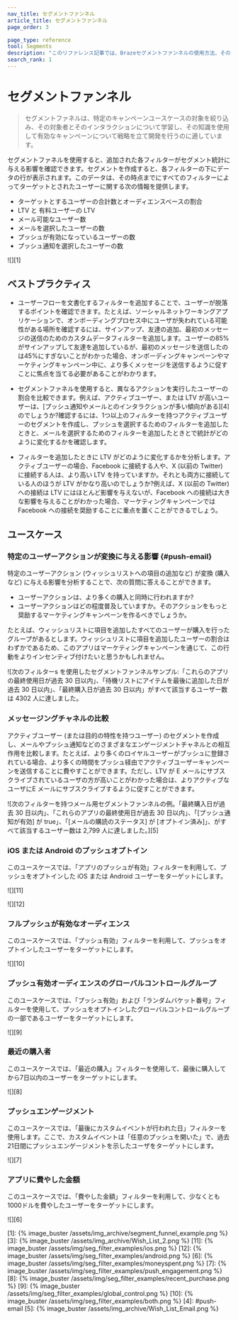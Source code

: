 ```yaml
---
nav_title: セグメントファンネル
article_title: セグメントファンネル
page_order: 3

page_type: reference
tool: Segments
description: "このリファレンス記事では、Brazeセグメントファンネルの使用方法、そのベストプラクティス、およびユースケースについて説明します。"
search_rank: 1
---
```


# セグメントファンネル

> セグメントファネルは、特定のキャンペーンユースケースの対象を絞り込み、その対象者とそのインタラクションについて学習し、その知識を使用して有効なキャンペーンについて戦略を立て開発を行うのに適しています。

セグメントファネルを使用すると、追加された各フィルターがセグメント統計に与える影響を確認できます。セグメントを作成すると、各フィルターの下にデータの行が表示されます。このデータは、その時点までにすべてのフィルターによってターゲットとされたユーザーに関する次の情報を提供します。

- ターゲットとするユーザーの合計数とオーディエンスベースの割合
- LTV と 有料ユーザーの LTV  
- メール可能なユーザー数
- メールを選択したユーザーの数
- プッシュが有効になっているユーザーの数  
- プッシュ通知を選択したユーザーの数

![][1]

## ベストプラクティス

- ユーザーフローを文書化するフィルターを追加することで、ユーザーが脱落するポイントを確認できます。たとえば、ソーシャルネットワーキングアプリケーションで、オンボーディングプロセス中にユーザが失われている可能性がある場所を確認するには、サインアップ、友達の追加、最初のメッセージの送信のためのカスタムデータフィルターを追加します。ユーザーの85%がサインアップして友達を追加しているが、最初のメッセージを送信したのは45%にすぎないことがわかった場合、オンボーディングキャンペーンやマーケティングキャンペーン中に、より多くメッセージを送信するように促すことに焦点を当てる必要があることがわかります。

- セグメントファネルを使用すると、異なるアクションを実行したユーザーの割合を比較できます。例えば、アクティブユーザー、または LTV が高いユーザーは、[プッシュ通知やメールとのインタラクションが多い傾向がある][4]のでしょうか?確認するには、1つ以上のフィルターを持つアクティブユーザーのセグメントを作成し、プッシュを選択するためのフィルターを追加したときと、メールを選択するためのフィルターを追加したときとで統計がどのように変化するかを確認します。

- フィルターを追加したときに LTV がどのように変化するかを分析します。アクティブユーザーの場合、Facebook に接続する人や、X (以前の Twitter) に接続する人は、より高い LTV を持っていますか。それとも両方に接続している人のほうが LTV がかなり高いのでしょうか?例えば、X (以前の Twitter) への接続は LTV にはほとんど影響を与えないが、Facebook への接続は大きな影響を与えることがわかった場合、マーケティングキャンペーンでは Facebook への接続を奨励することに重点を置くことができるでしょう。

## ユースケース

### 特定のユーザーアクションが変換に与える影響 {#push-email}

特定のユーザーアクション (ウィッシュリストへの項目の追加など) が変換 (購入など) に与える影響を分析することで、次の質問に答えることができます。

- ユーザーアクションは、より多くの購入と同時に行われますか?
- ユーザーアクションはどの程度普及していますか。そのアクションをもっと奨励するマーケティングキャンペーンを作るべきでしょうか。

たとえば、ウィッシュリストに項目を追加したすべてのユーザーが購入を行ったグループがあるとします。ウィッシュリストに項目を追加したユーザーの割合はわずかであるため、このアプリはマーケティングキャンペーンを通じて、この行動をよりインセンティブ付けたいと思うかもしれません。

![次のフィルターs を使用したセグメントファンネルサンプル:「これらのアプリの最終使用日が過去 30 日以内」、「待機リストにアイテムを最後に追加した日が過去 30 日以内」、「最終購入日が過去 30 日以内」がすべて該当するユーザー数は 4302 人に達しました。

### メッセージングチャネルの比較

アクティブユーザー (または目的の特性を持つユーザー) のセグメントを作成し、メールやプッシュ通知などのさまざまなエンゲージメントチャネルとの相互作用を比較します。たとえば、より多くのロイヤルユーザーがプッシュに登録されている場合、より多くの時間をプッシュ経由でアクティブユーザーキャンペーンを送信することに費やすことができます。ただし、LTV が E メールにサブスクライブされているユーザの方が高いことがわかった場合は、よりアクティブなユーザにE メールにサブスクライブするように促すことができます。

![次のフィルターを持つメール用セグメントファンネルの例。「最終購入日が過去 30 日以内」、「これらのアプリの最終使用日が過去 30 日以内」、「[プッシュ通知が有効] が true」、「[メールの購読のステータス] が [オプトイン済み]」、がすべて該当するユーザー数は 2,799 人に達しました。][5]

### iOS または Android のプッシュオプトイン

このユースケースでは、「アプリのプッシュが有効」フィルターを利用して、プッシュをオプトインした iOS または Android ユーザーをターゲットにします。

![][11]

![][12]

### フルプッシュが有効なオーディエンス

このユースケースでは、「プッシュ有効」フィルターを利用して、プッシュをオプトインしたユーザーをターゲットにします。

![][10]

### プッシュ有効オーディエンスのグローバルコントロールグループ

このユースケースでは、「プッシュ有効」および「ランダムバケット番号」フィルターを使用して、プッシュをオプトインしたグローバルコントロールグループの一部であるユーザーをターゲットにします。

![][9]

### 最近の購入者

このユースケースでは、「最近の購入」フィルターを使用して、最後に購入してから7日以内のユーザーをターゲットにします。

![][8]

### プッシュエンゲージメント

このユースケースでは、「最後にカスタムイベントが行われた日」フィルターを使用します。ここで、カスタムイベントは「任意のプッシュを開いた」で、過去21日間にプッシュエンゲージメントを示したユーザをターゲットにします。

![][7]

### アプリに費やした金額

このユースケースでは、「費やした金額」フィルターを利用して、少なくとも1000ドルを費やしたユーザーをターゲットにします。

![][6]


[1]: {% image_buster /assets/img_archive/segment_funnel_example.png %}
[3]: {% image_buster /assets/img_archive/Wish_List_2.png %}
[11]: {% image_buster /assets/img/seg_filter_examples/ios.png %}
[12]: {% image_buster /assets/img/seg_filter_examples/android.png %}
[6]: {% image_buster /assets/img/seg_filter_examples/moneyspent.png %}
[7]: {% image_buster /assets/img/seg_filter_examples/push_engagement.png %}
[8]: {% image_buster /assets/img/seg_filter_examples/recent_purchase.png %}
[9]: {% image_buster /assets/img/seg_filter_examples/global_control.png %}
[10]: {% image_buster /assets/img/seg_filter_examples/both.png %}
[4]: \#push-email
[5]: {% image_buster /assets/img_archive/Wish_List_Email.png %}
